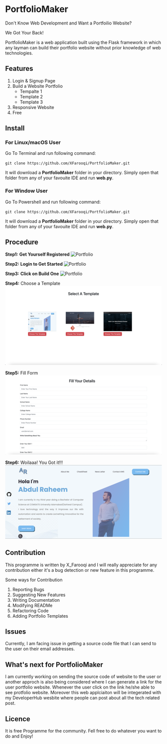 # PortfolioMaker

Don't Know Web Development and Want a Portfoilio Website?

We Got Your Back!

PortfolioMaker is a web application built using the Flask framework in which any layman can build their portfolio website without prior knowledge of web technologies.

## Features

1. Login & Signup Page
2. Build a Website Portfolio
    - Tempalte 1
    - Template 2
    - Template 3
2. Responsive Website
3. Free


## Install

### For Linux/macOS User

Go To Terminal and run following command:

`git clone https://github.com/XFarooqi/PortfolioMaker.git`

It will download a **PortfolioMaker** folder in your directory. Simply open that folder from any of your favouite IDE and run **web.py**.

### For Window User

Go To Powershell and run following command:

`git clone https://github.com/XFarooqi/PortfolioMaker.git`

It will download a **PortfolioMaker** folder in your directory. Simply open that folder from any of your favouite IDE and run **web.py**.

## Procedure


**Step1:** **Get Yourself Registered**
![Portfolio](https://github.com/XFarooqi/PortfolioMaker/blob/main/website/static/DocImages/signup.png?raw=true)

**Step2:** **Login to Get Started**
![Portfolio](https://github.com/XFarooqi/PortfolioMaker/blob/main/website/static/DocImages/signin.png?raw=true)

**Step3:** **Click on Build One**
![Portfolio](https://github.com/XFarooqi/PortfolioMaker/blob/main/website/static/DocImages/main.png?raw=true)

**Step4:** Choose a Template
![Portfolio](https://raw.githubusercontent.com/XFarooqi/NoCodePortfolio/main/static/DocImages/2.png)

**Step5:** Fill Form
![Portfolio](https://raw.githubusercontent.com/XFarooqi/NoCodePortfolio/main/static/DocImages/3.png)

**Step6:** Woilaaa! You Got it!!!
![Portfolio](https://raw.githubusercontent.com/XFarooqi/NoCodePortfolio/main/static/Template1.png)


## Contribution
This programme is written by X_Farooqi and I will really appreciate for any contribution either it's a bug detection or new feature in this programme.

 Some ways for Contribution

1. Reporting Bugs
2. Suggesting New Features
3. Writing Documentation
4. Modifying READMe
5. Refactoring Code
6. Adding Portfolio Templates

## Issues


Currently, I am facing issue in getting a source code file that I can send to the user on their email addresses.

## What's next for PortfolioMaker

I am currently working on sending the source code of website to the user or another approch is also being considered where I can generate a link for the user portfolio website. Whenever the user click on the link he/she able to see protfolio website.
Moreover this web applciaiton will be integerated with my DeveloperHub wesbite where people can post about all the tech related post.
## Licence

It is free Programme for the community. Fell free to do whatever you want to do and Enjoy!


